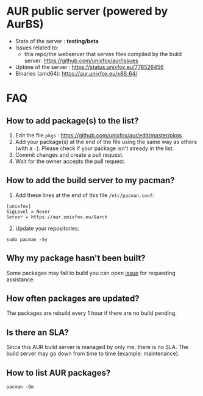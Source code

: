 # AUR public server (powered by AurBS)

* State of the server : **testing/beta**
* Issues related to:
  * this repo/the webserver that serves files compiled by the build server: https://github.com/unixfox/aur/issues
* Uptime of the server : https://status.unixfox.eu/778526456
* Binaries (amd64): https://aur.unixfox.eu/x86_64/

# FAQ
## How to add package(s) to the list?
1. Edit the file `pkgs` : https://github.com/unixfox/aur/edit/master/pkgs
2. Add your package(s) at the end of the file using the same way as others (with a `-`). Please check if your package isn't already in the list.
3. Commit changes and create a pull request.
4. Wait for the owner accepts the pull request.

## How to add the build server to my pacman?

1. Add these lines at the end of this file `/etc/pacman.conf`:
```
[unixfox]
SigLevel = Never
Server = https://aur.unixfox.eu/$arch
```
2. Update your repositories:
```
sudo pacman -Sy
```

## Why my package hasn't been built?
Some packages may fail to build you can open [issue](https://github.com/unixfox/aur/issues) for requesting assistance.

## How often packages are updated?
The packages are rebuild every 1 hour if there are no build pending.

## Is there an SLA?
Since this AUR build server is managed by only me, there is no SLA. The build server may go down from time to time (example: maintenance).

## How to list AUR packages?
```
pacman -Qm
```
